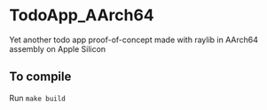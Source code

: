 # TodoApp_AArch64
 Yet another todo app proof-of-concept made with raylib in AArch64 assembly on Apple Silicon
 ## To compile
 Run `make build`

